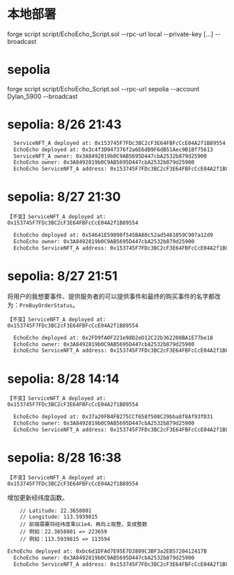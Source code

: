 # 本地部署
forge script script/EchoEcho_Script.sol --rpc-url local --private-key [...] --broadcast

# sepolia
forge script script/EchoEcho_Script.sol --rpc-url sepolia --account Dylan_5900 --broadcast

# sepolia: 8/26 21:43
```sh
  ServiceNFT_A deployed at: 0x153745F7FDc3BC2cF3E64FBFcCcE04A2f1B89554
  EchoEcho deployed at: 0x3c4f3D947376f2a6E6dB9F6dB51Aec9B1Bf75613
  ServiceNFT_A owner: 0x3A8492819b0C9AB5695D447cbA2532b879d25900
  EchoEcho owner: 0x3A8492819b0C9AB5695D447cbA2532b879d25900
  EchoEcho ServiceNFT_A address: 0x153745F7FDc3BC2cF3E64FBFcCcE04A2f1B89554
```

# sepolia: 8/27 21:30
`【不变】ServiceNFT_A deployed at: 0x153745F7FDc3BC2cF3E64FBFcCcE04A2f1B89554`
```sh
  EchoEcho deployed at: 0x54641E59098f545BA80c52ad5461059C907a12d9
  EchoEcho owner: 0x3A8492819b0C9AB5695D447cbA2532b879d25900
  EchoEcho ServiceNFT_A address: 0x153745F7FDc3BC2cF3E64FBFcCcE04A2f1B89554
```

# sepolia: 8/27 21:51
将用户的我想要事件、提供服务者的可以提供事件和最终的购买事件的名字都改为：`PreBuyOrderStatus`。

`【不变】ServiceNFT_A deployed at: 0x153745F7FDc3BC2cF3E64FBFcCcE04A2f1B89554`
```sh
  EchoEcho deployed at: 0x2FD9fA0F221e98D2eD12C22b362208BA1E77be18
  EchoEcho owner: 0x3A8492819b0C9AB5695D447cbA2532b879d25900
  EchoEcho ServiceNFT_A address: 0x153745F7FDc3BC2cF3E64FBFcCcE04A2f1B89554
```

# sepolia: 8/28 14:14
`【不变】ServiceNFT_A deployed at: 0x153745F7FDc3BC2cF3E64FBFcCcE04A2f1B89554`

```sh
  EchoEcho deployed at: 0x37a20FB4FB275CCf658f508C29bba8f8Af93fD31
  EchoEcho owner: 0x3A8492819b0C9AB5695D447cbA2532b879d25900
  EchoEcho ServiceNFT_A address: 0x153745F7FDc3BC2cF3E64FBFcCcE04A2f1B89554
```

# sepolia: 8/28 16:38
`【不变】ServiceNFT_A deployed at: 0x153745F7FDc3BC2cF3E64FBFcCcE04A2f1B89554`

增加更新经纬度函数。
```solidity
    // Latitude: 22.3658801
    // Longitude: 113.5939815
    // 前端需要将经纬度乘以1e4，再向上取整，变成整数
    // 例如：22.3658801 => 223659
    // 例如：113.5939815 => 113594
```

```sh
EchoEcho deployed at: 0xbc6d1DFAd7E95E7D3809C3BF3a2EB5720412417B
  EchoEcho owner: 0x3A8492819b0C9AB5695D447cbA2532b879d25900
  EchoEcho ServiceNFT_A address: 0x153745F7FDc3BC2cF3E64FBFcCcE04A2f1B89554
```